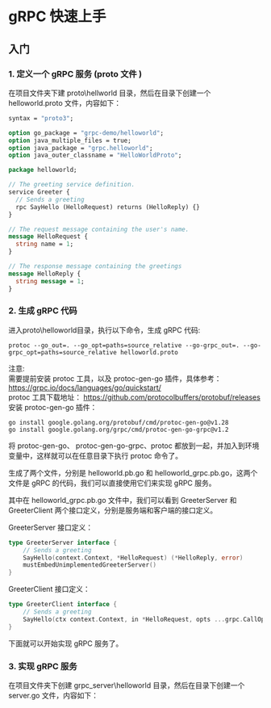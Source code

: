 # gRPC 快速上手

## 入门
### 1. 定义一个 gRPC 服务 (proto 文件 )
在项目文件夹下建 proto\hellworld 目录，然后在目录下创建一个 helloworld.proto 文件，内容如下：
```proto
syntax = "proto3";

option go_package = "grpc-demo/helloworld";
option java_multiple_files = true;
option java_package = "grpc.helloworld";
option java_outer_classname = "HelloWorldProto";

package helloworld;

// The greeting service definition.
service Greeter {
  // Sends a greeting
  rpc SayHello (HelloRequest) returns (HelloReply) {}
}

// The request message containing the user's name.
message HelloRequest {
  string name = 1;
}

// The response message containing the greetings
message HelloReply {
  string message = 1;
}
```
### 2. 生成 gRPC 代码
进入proto\helloworld目录，执行以下命令，生成 gRPC 代码:
```shell
protoc --go_out=. --go_opt=paths=source_relative --go-grpc_out=. --go-grpc_opt=paths=source_relative helloworld.proto
```

注意:  
需要提前安装 protoc 工具，以及 protoc-gen-go 插件，具体参考：https://grpc.io/docs/languages/go/quickstart/  
protoc 工具下载地址：
https://github.com/protocolbuffers/protobuf/releases   
安装 protoc-gen-go 插件：
```shell
go install google.golang.org/protobuf/cmd/protoc-gen-go@v1.28
go install google.golang.org/grpc/cmd/protoc-gen-go-grpc@v1.2
```
将 protoc-gen-go、 protoc-gen-go-grpc、protoc 都放到一起，并加入到环境变量中，这样就可以在任意目录下执行 protoc 命令了。


生成了两个文件，分别是 helloworld.pb.go 和 helloworld_grpc.pb.go，这两个文件是 gRPC 的代码，我们可以直接使用它们来实现 gRPC 服务。

其中在 helloworld_grpc.pb.go 文件中，我们可以看到 GreeterServer 和 GreeterClient 两个接口定义，分别是服务端和客户端的接口定义。

GreeterServer 接口定义：
```go
type GreeterServer interface {
	// Sends a greeting
	SayHello(context.Context, *HelloRequest) (*HelloReply, error)
	mustEmbedUnimplementedGreeterServer()
}
```

GreeterClient 接口定义：
```go
type GreeterClient interface {
	// Sends a greeting
	SayHello(ctx context.Context, in *HelloRequest, opts ...grpc.CallOption) (*HelloReply, error)
}
```

下面就可以开始实现 gRPC 服务了。

### 3. 实现 gRPC 服务
在项目文件夹下创建 grpc_server\helloworld 目录，然后在目录下创建一个 server.go 文件，内容如下：
```go

